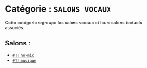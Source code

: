 # Catégorie : `SALONS VOCAUX`
Cette catégorie regroupe les salons vocaux et leurs salons 
textuels associés.

## Salons :
- [`#🎤︱no-mic`](1_no-mic.md)
- [`#🎵︱musique`](2_musique-dev.md)

